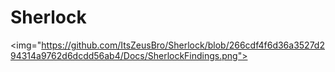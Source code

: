 # Sherlock

<img="https://github.com/ItsZeusBro/Sherlock/blob/266cdf4f6d36a3527d294314a9762d6dcdd56ab4/Docs/SherlockFindings.png">
